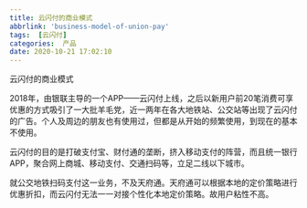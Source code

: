 ```yaml
---
title: 云闪付的商业模式
abbrlink: 'business-model-of-union-pay'
tags:  [云闪付]
categories:  产品
date: 2020-10-21 17:02:10
---
```


<div class="ipage">
	<div class="ititle">云闪付的商业模式</div>
  <div class="izhengwen">
  <p>2018年，由银联主导的一个APP——云闪付上线，之后以新用户前20笔消费可享优惠的方式吸引了一大批羊毛党，近一两年在各大地铁站、公交站等出现了云闪付的广告。个人及周边的朋友也有使用过，但都是从开始的频繁使用，到现在的基本不使用。</p>

  <p>云闪付的目的是打破支付宝、财付通的垄断，挤入移动支付的阵营，而且统一银行APP，聚合网上商城、移动支付、交通扫码等，立足二线以下城市。</p>
  
  <p>就公交地铁扫码支付这一业务，不及天府通。天府通可以根据本地的定价策略进行优惠折扣，而云闪付无法一一对接个性化本地定价策略。故用户粘性不高。</p>

  </div>
</div>